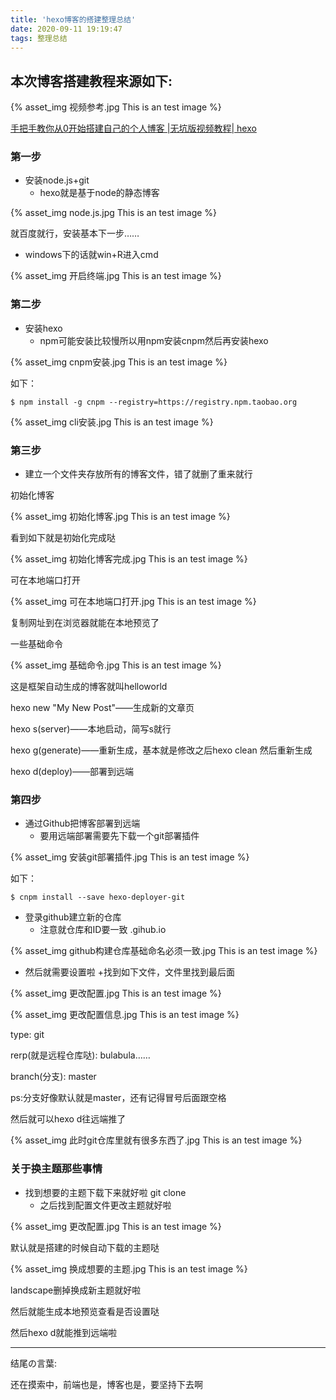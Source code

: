 ```yaml
---
title: 'hexo博客的搭建整理总结'
date: 2020-09-11 19:19:47
tags: 整理总结
---
```


## 本次博客搭建教程来源如下:

{% asset_img 视频参考.jpg This is an test image %}
<!-- ![](/source/_posts/hexo博客的搭建/视频参考.jpg) -->

[手把手教你从0开始搭建自己的个人博客 |无坑版视频教程| hexo](https://www.bilibili.com/video/BV1Yb411a7ty?t=1677)
<!--more-->
### 第一步
- 安装node.js+git
    + hexo就是基于node的静态博客

{% asset_img node.js.jpg This is an test image %}
<!-- ![](/source/_posts/hexo博客的搭建/node.js.jpg) -->

就百度就行，安装基本下一步……

- windows下的话就win+R进入cmd

{% asset_img 开启终端.jpg This is an test image %}
<!-- ![](/source/_posts/hexo博客的搭建/开启终端.jpg) -->

### 第二步
- 安装hexo
    + npm可能安装比较慢所以用npm安装cnpm然后再安装hexo

{% asset_img cnpm安装.jpg This is an test image %}
<!-- ![](/source/_posts/hexo博客的搭建/cnpm安装.jpg) -->
如下：
```
$ npm install -g cnpm --registry=https://registry.npm.taobao.org
```
{% asset_img cli安装.jpg This is an test image %}
<!-- ![](/source/_posts/hexo博客的搭建/hexo-cli安装.jpg) -->

### 第三步
- 建立一个文件夹存放所有的博客文件，错了就删了重来就行

初始化博客

{% asset_img 初始化博客.jpg This is an test image %}
<!-- ![](/source/_posts/hexo博客的搭建/初始化博客.jpg) -->

看到如下就是初始化完成哒

{% asset_img 初始化博客完成.jpg This is an test image %}
<!-- ![](/source/_posts/hexo博客的搭建/初始化博客完成.jpg) -->

可在本地端口打开

{% asset_img 可在本地端口打开.jpg This is an test image %}
<!-- ![](/source/_posts/hexo博客的搭建/可在本地端口打开.jpg) -->

复制网址到在浏览器就能在本地预览了


一些基础命令

{% asset_img 基础命令.jpg This is an test image %}
<!-- ![](/source/_posts/hexo博客的搭建/基础命令.jpg) -->

这是框架自动生成的博客就叫helloworld

hexo new "My New Post"——生成新的文章页

hexo s(server)——本地启动，简写s就行

hexo g(generate)——重新生成，基本就是修改之后hexo 
clean 然后重新生成

hexo d(deploy)——部署到远端

### 第四步
- 通过Github把博客部署到远端
    + 要用远端部署需要先下载一个git部署插件

{% asset_img 安装git部署插件.jpg This is an test image %}
<!-- ![](/source/_posts/hexo博客的搭建/安装git部署插件.jpg) -->

如下：
```
$ cnpm install --save hexo-deployer-git
```
- 登录github建立新的仓库
    + 注意就仓库和ID要一致 .gihub.io

{% asset_img github构建仓库基础命名必须一致.jpg This is an test image %}
<!-- ![](/source/_posts/hexo博客的搭建/github构建仓库基础命名必须一致.jpg) -->

- 然后就需要设置啦
    +找到如下文件，文件里找到最后面

{% asset_img 更改配置.jpg This is an test image %}
<!-- ![](/source/_posts/hexo博客的搭建/更改配置.jpg) -->
{% asset_img 更改配置信息.jpg This is an test image %}
<!-- ![](/source/_posts/hexo博客的搭建/更改配置信息.jpg) -->
type: git

rerp(就是远程仓库哒): bulabula……

branch(分支): master

ps:分支好像默认就是master，还有记得冒号后面跟空格

然后就可以hexo d往远端推了

{% asset_img 此时git仓库里就有很多东西了.jpg This is an test image %}
<!-- ![](/source/_posts/hexo博客的搭建/此时git仓库里就有很多东西了.jpg) -->

### 关于换主题那些事情
- 找到想要的主题下载下来就好啦 git clone
    + 之后找到配置文件更改主题就好啦

{% asset_img 更改配置.jpg This is an test image %}
<!-- ![](/source/_posts/hexo博客的搭建/更改配置.jpg) -->

默认就是搭建的时候自动下载的主题哒

{% asset_img 换成想要的主题.jpg This is an test image %}
<!-- ![](/source/_posts/hexo博客的搭建/换成想要的主题.jpg) -->

landscape删掉换成新主题就好啦

然后就能生成本地预览查看是否设置哒

然后hexo d就能推到远端啦

---

结尾の言葉:

还在摸索中，前端也是，博客也是，要坚持下去啊
